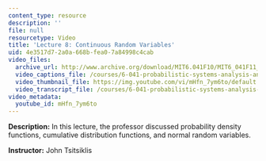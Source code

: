 ```yaml
---
content_type: resource
description: ''
file: null
resourcetype: Video
title: 'Lecture 8: Continuous Random Variables'
uid: 4e3517d7-2a0a-668b-fea0-7a84998c4cab
video_files:
  archive_url: http://www.archive.org/download/MIT6.041F10/MIT6_041F11_lec08_300k.mp4
  video_captions_file: /courses/6-041-probabilistic-systems-analysis-and-applied-probability-fall-2010/4017ba29144e5fdd987963dae92006c9_mHfn_7ym6to.vtt
  video_thumbnail_file: https://img.youtube.com/vi/mHfn_7ym6to/default.jpg
  video_transcript_file: /courses/6-041-probabilistic-systems-analysis-and-applied-probability-fall-2010/38d3b9902b014854fb64736d8829c3d0_mHfn_7ym6to.pdf
video_metadata:
  youtube_id: mHfn_7ym6to
---
```


**Description:** In this lecture, the professor discussed probability density functions, cumulative distribution functions, and normal random variables.

**Instructor:** John Tsitsiklis